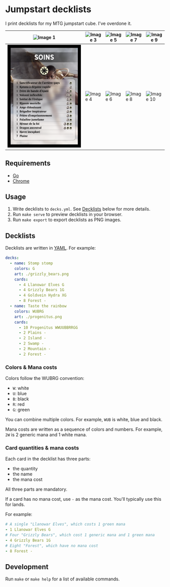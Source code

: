 # Jumpstart decklists

I print decklists for my MTG jumpstart cube. I've overdone it.

| ![Image 1](./samples/001.png) | ![Image 3](./samples/003.png) | ![Image 5](./samples/005.png) | ![Image 7](./samples/007.png) | ![Image 9](./samples/009.png)  |
| ----------------------------- | ----------------------------- | ----------------------------- | ----------------------------- | ------------------------------ |
| ![Image 2](./samples/002.png) | ![Image 4](./samples/004.png) | ![Image 6](./samples/006.png) | ![Image 8](./samples/008.png) | ![Image 10](./samples/010.png) |

## Requirements

- [Go](https://go.dev/)
- [Chrome](https://www.google.com/chrome/)

## Usage

1. Write decklists to `decks.yml`. See [Decklists](#decklists) below for more details.
2. Run `make serve` to preview decklists in your browser.
3. Run `make export` to export decklists as PNG images.

## Decklists

Decklists are written in [YAML](https://yaml.org/). For example:

```yaml
decks:
  - name: Stomp stomp
    colors: G
    art: ./grizzly_bears.png
    cards:
      - 4 Llanowar Elves G
      - 4 Grizzly Bears 1G
      - 4 Goldvein Hydra XG
      - 8 Forest -
  - name: Taste the rainbow
    colors: WUBRG
    art: ./progenitus.png
    cards:
      - 10 Progenitus WWUUBBRRGG
      - 2 Plains -
      - 2 Island -
      - 2 Swamp -
      - 2 Mountain -
      - 2 Forest -
```

### Colors & Mana costs

Colors follow the WUBRG convention:

- `W`: white
- `U`: blue
- `B`: black
- `R`: red
- `G`: green

You can combine multiple colors. For example, `WUB` is white, blue and black.

Mana costs are written as a sequence of colors and numbers. For example, `2W` is 2 generic mana and 1 white mana.

### Card quantities & mana costs

Each card in the decklist has three parts:

- the quantity
- the name
- the mana cost

All three parts are mandatory.

If a card has no mana cost, use `-` as the mana cost. You'll typically use this for lands.

For example:

```yaml
# A single "Llanowar Elves", which costs 1 green mana
- 1 Llanowar Elves G
# Four "Grizzly Bears", which cost 1 generic mana and 1 green mana
- 4 Grizzly Bears 1G
# Eight "Forest", which have no mana cost
- 8 Forest -
```

## Development

Run `make` or `make help` for a list of available commands.

